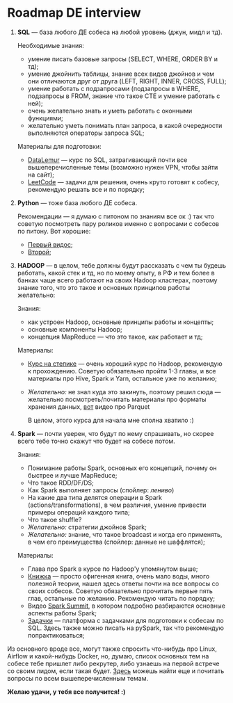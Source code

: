 # Roadmap DE interview
1. **SQL** &mdash; база любого ДЕ собеса на любой уровень (джун, мидл и тд).
   
   Необходимые знания:
   * умение писать базовые запросы (SELECT, WHERE, ORDER BY и тд);
   * умение джойнить таблицы, знание всех видов джойнов и чем они отличаются друг от друга (LEFT, RIGHT, INNER, CROSS, FULL);
   * умение работать с подзапросами (подзапросы в WHERE, подзапросы в FROM, знание что такое CTE и умение работать с ней);
   * очень желательно знать и уметь работать с оконными функциями;
   * желательно уметь понимать план запроса, в какой очередности выполняются операторы запроса SQL;

   Материалы для подготовки:
   * [DataLemur](https://datalemur.com/sql-tutorial) &mdash; курс по SQL, затрагивающий почти все вышеперечисленные темы (возможно нужен VPN, чтобы зайти на сайт);
   * [LeetCode](https://leetcode.com/studyplan/top-sql-50/) &mdash; задачи для решения, очень круто готовят к собесу, рекомендую решать все и по порядку;

2. **Python** &mdash; тоже база любого ДЕ собеса.

   Рекомендации &mdash; я думаю с питоном по знаниям все ок :) так что советую посмотреть пару роликов именно с вопросами с собесов по питону. Вот хорошие:
   * [Первый видос](https://www.youtube.com/watch?v=BoazgBZ4D7k);
   * [Второй](https://youtu.be/25xUoLye53w?si=GG02X_gJlZmxvZei);

4. **HADOOP** &mdash; в целом, тебе должны будут рассказать с чем ты будешь работать, какой стек и тд, но по моему опыту, в РФ и тем более в банках чаще всего работают на своих Hadoop кластерах, поэтому знание того, что это такое и основных принципов работы желательно:

   Знания:
   * как устроен Hadoop, основные принципы работы и концепты;
   * основные компоненты Hadoop;
   * концепция MapReduce &mdash; что это такое, как работает и тд;

    Материалы:
   * [Курс на степике](https://stepik.org/course/150/) &mdash; очень хороший курс по Hadoop, рекомендую к прохождению. Советую обязательно пройти 1-3 главы, и все материалы про Hive, Spark и Yarn, остальное уже по желанию;
   * _Желательно:_ не знал куда это закинуть, поэтому решил сюда &mdash; желательно посмотреть/почитать материалы про форматы хранения данных, [вот](https://youtu.be/1j8SdS7s_NY?si=C5rxeqr-X4B33bSL) видео про Parquet 

     В целом, этого курса для начала мне сполна хватило :)

5. **Spark** &mdash; почти уверен, что будут по нему спрашивать, но скорее всего тебе точно скажут что будет на собесе потом.

     Знания:
     * Понимание работы Spark, основных его концепций, почему он быстрее и лучше MapReduce;
     * Что такое RDD/DF/DS;
     * Как Spark выполняет запросы (спойлер: _лениво_)
     * На какие два типа делятся операции в Spark (actions/transformations), в чем различия, умение привести примеры операций каждого типа;
     * Что такое shuffle?
     * _Желательно:_ стратегии джойнов Spark;
     * _Желательно:_ знание, что такое broadcast и когда его применять, в чем его преимущества (спойлер: данные не шаффлятся);
    
     Материалы:
     * Глава про Spark в курсе по Hadoop'у упомянутом выше;
     * [Книжка](https://drive.google.com/file/d/1F-uAeAdEyr7XddGK_RtBnWYLyHALjrlH/view?usp=sharing) &mdash; просто офигенная книга, очень мало воды, много полезной теории, нашел здесь ответы почти на все вопросы со своих собесов. Советую обязательно прочитать первые пять глав, остальные по желанию. Рекомендую читать по порядку;
     * Видео [Spark Summit](https://youtu.be/7ooZ4S7Ay6Y?si=Ecgw4-VgKlsphB3E), в котором подробно разбираются основные аспекты работы Spark;
     * [Задачки](https://platform.stratascratch.com/coding?is_freemium=1&user_solution_state=unsolved&code_type=6&order_field=difficulty) &mdash; платформа с задачками для подготовки к собесам по SQL. Здесь также можно писать на pySpark, так что рекомендую попрактиковаться;

Из основного вроде все, могут также спросить что-нибудь про Linux, Airflow и какой-нибудь Docker, но, думаю, список основных тем на собесе тебе пришлет либо рекрутер, либо узнаешь на первой встрече со своим лидом, если такая будет.
[Здесь](https://github.com/OBenner/data-engineering-interview-questions/tree/master) можешь найти еще и почитать вопросы по всем вышеперечисленным темам.

**Желаю удачи, у тебя все получится! :)**
